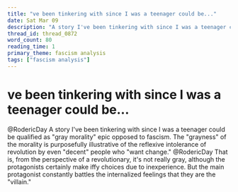 ```yaml
---
title: "ve been tinkering with since I was a teenager could be..."
date: Sat Mar 09
description: "A story I've been tinkering with since I was a teenager could be qualified as 'gray morality' epic opposed to fascism."
thread_id: thread_0872
word_count: 80
reading_time: 1
primary_theme: fascism analysis
tags: ["fascism analysis"]
---
```


# ve been tinkering with since I was a teenager could be...

@RodericDay A story I've been tinkering with since I was a teenager could be qualified as "gray morality" epic opposed to fascism. The "grayness" of the morality is purposefully illustrative of the reflexive intolerance of revolution by even "decent" people who "want change." @RodericDay That is, from the perspective of a revolutionary, it's not really gray, although the protagonists certainly make iffy choices due to inexperience. But the main protagonist constantly battles the internalized feelings that they are the "villain."